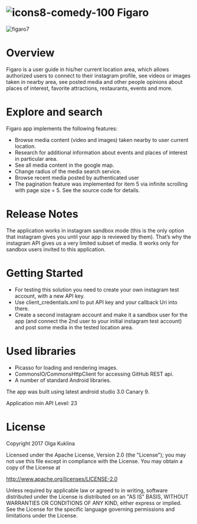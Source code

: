 
#  ![icons8-comedy-100](https://user-images.githubusercontent.com/6971421/29690362-82d0e6a0-88db-11e7-8a34-bc84b0142bb2.png) Figaro 


![figaro7](https://user-images.githubusercontent.com/6971421/29691475-f9eaccc0-88df-11e7-943f-9f89f8937d39.jpg)

Overview
======
Figaro is a user guide in his/her current location area, which allows authorized users to connect to their instagram profile, see videos or images taken in nearby area, see posted media and other people opinions about places of interest, favorite attractions, restaurants, events and more.

Explore and search
======

Figaro app implements the following features:

- Browse media content (video and images) taken nearby to user current location.
- Research for additional information about events and places of interest in particular area. 
- See all media content in the google map. 
- Change radius of the media search service.
- Browse recent media posted by authenticated user
- The pagination feature was implemented for item 5 via infinite scrolling with page size = 5. See the source code for details.

Release Notes
======
The application works in instagram sandbox mode (this is the only option that instagram gives you until your app is reviewed by them). That’s why the instagram API gives us a very limited subset of media. It works only for sandbox users invited to this application. 

Getting Started
======
- For testing this solution you need to create your own instagram test account, with a new API key. 
- Use client_credentials.xml to put API key and your callback Uri into there. 
- Create a second instagram account and make it a sandbox user for the app (and connect the 2nd user to your initial instagram test account) and post some media in the tested location area. 

Used libraries
======

- Picasso for loading and rendering images.
- CommonsIO/CommonsHttpClient for accessing GitHub REST api.
- A number of standard Android libraries.

The app was built using latest android studio 3.0 Canary 9.

Application min API Level: 23

License
======

Copyright 2017 Olga Kuklina

Licensed under the Apache License, Version 2.0 (the "License"); you may not use this file except in compliance with the License. You may obtain a copy of the License at

http://www.apache.org/licenses/LICENSE-2.0

Unless required by applicable law or agreed to in writing, software distributed under the License is distributed on an "AS IS" BASIS, WITHOUT WARRANTIES OR CONDITIONS OF ANY KIND, either express or implied. See the License for the specific language governing permissions and limitations under the License.
